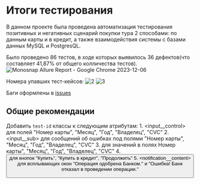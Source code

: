 # Итоги тестирования
В данном проекте была проведена автоматизация тестирования позитивных и негативных сценарий покупки тура 2 способами: по данным карты и в кредит, а также взаимодействия системы с базами данных MySQL и PostgresQL.


Было проведено 86 тестов, в ходе которых выявилось 36 дефектов(что составляет 41,87% от общего колличества тестов).
![Monosnap Allure Report - Google Chrome 2023-12-06 ](https://github.com/Anna-Belyaeva/Diplom/assets/105930064/f48a090d-e32b-4b4b-a43a-c402b72450b3)

Номера упавших тест-кейсов:
![2](https://github.com/Anna-Belyaeva/Diplom/assets/105930064/570015f3-936c-467e-9454-0f57de5e3ba2)
![3](https://github.com/Anna-Belyaeva/Diplom/assets/105930064/cde5442e-e75f-4437-ac3f-87a9ffc21cd9)

Баги оформлены в [issues](https://github.com/Anna-Belyaeva/Diplom/issues)

## Общие рекомендации
  Добавить `test-id` классы к следующим атрибутам:
     1. <input__control> для полей "Номер карты", "Месяц", "Год", "Владелец", "CVC"
     2. <input__sub> для сообщений об ошибках под полями "Номер карты", "Месяц", "Год", "Владелец", "CVC"
     3. <value> для значений в полях Номер карты", "Месяц", "Год", "Владелец", "CVC"
     4. <button> для кнопок "Купить", "Купить в кредит", "Продолжить"
     5. <notification__content> для всплывающих окон "Операция одобрена Банком." и "Ошибка! Банк отказал в проведении операции."
